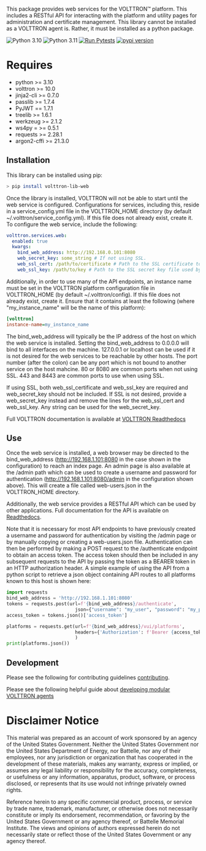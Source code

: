 This package provides web services for the VOLTTRON™ platform.
This includes a RESTful API for interacting with the platform
and utility pages for administration and certificate management.
This library cannot be installed as a VOLTTRON agent is.
Rather, it must be installed as a python package.

![Python 3.10](https://img.shields.io/badge/python-3.10-blue.svg)
![Python 3.11](https://img.shields.io/badge/python-3.11-blue.svg)
[![Run Pytests](https://github.com/eclipse-volttron/volttron-lib-web/actions/workflows/run-tests.yml/badge.svg)](https://github.com/eclipse-volttron/volttron-lib-web/actions/workflows/run-tests.yml)
[![pypi version](https://img.shields.io/pypi/v/volttron-lib-web.svg)](https://pypi.org/project/volttron-lib-web/)

# Requires

* python >= 3.10
* volttron >= 10.0
* jinja2-cli >= 0.7.0
* passlib >= 1.7.4
* PyJWT == 1.7.1
* treelib >= 1.6.1
* werkzeug >= 2.1.2
* ws4py = >= 0.5.1
* requests >= 2.28.1
* argon2-cffi >= 21.3.0

## Installation
This library can be installed using pip:

```bash
> pip install volttron-lib-web
```

Once the library is installed, VOLTTRON will not be able to start until the
web service is configured. Configurations for services, including this, reside
in a service_config.yml file in the VOLTTRON_HOME directory
(by default ~/.volttron/service_config.yml).
If this file does not already exist, create it. To configure the web service,
include the following:

```yaml
volttron.services.web:
  enabled: true
  kwargs:
    bind_web_address: http://192.168.0.101:8080
    web_secret_key: some_string # If not using SSL.
    web_ssl_cert: /path/to/certificate # Path to the SSL certificate to be used by the web service. 
    web_ssl_key: /path/to/key # Path to the SSL secret key file used by web service.
```

Additionally, in order to use many of the API endpoints, an instance name must be set in the VOLTTRON platform
configuration file in VOLTTRON_HOME (by default ~/.volttron/config).  If this file does not already exist, create it.
Ensure that it contains at least the following (where "my_instance_name" will be the name of this platform):

```ini
[volttron]
instance-name=my_instance_name
```

The bind_web_address will typically be the IP address of the host on which the web service is installed.
Setting the bind_web_address to 0.0.0.0 will bind to all interfaces on the machine. 127.0.0.1 or localhost
can be used if it is not desired for the web services to be reachable by other hosts. The port number
(after the colon) can be any port which is not bound to another service on the host mahcine.
80 or 8080 are common ports when not using SSL. 443 and 8443 are common ports to use when using SSL.

If using SSL, both web_ssl_certificate and web_ssl_key are required
and web_secret_key should not be included. If SSL is not desired,
provide a web_secret_key instead and remove the lines for the web_ssl_cert
and web_ssl_key. Any string can be used for the web_secret_key.

Full VOLTTRON documentation is available at [VOLTTRON Readthedocs](https://eclipse-volttron.readthedocs.io/)


## Use
Once the web service is installed, a web browser may be directed to the bind_web_address (http://192.168.1.101:8080
in the case shown in the configuration) to reach an index page. An admin page is also available at the /admin path
which can be used to create a username and password for authentication (http://192.168.1.101:8080/admin in the
configuration shown above). This will create a file called web-users.json in the VOLTTRON_HOME directory.

Additionally, the web service provides a RESTful API which can be used by other applications. Full documentation for
the API is available on 
[Readthedocs](https://eclipse-volttron.readthedocs.io/en/latest/external-docs/volttron-lib-web/docs/source/index.html).

Note that it is necessary for most API endpoints to have previously created a username and password for authentication
by visiting the /admin page or by manually copying or creating a web-users.json file. Authentication can then be
performed by making a POST request to the /authenticate endpoint to obtain an access token. The access token should then
be included in any subsequent requests to the API by passing the token as a BEARER token in an HTTP authorization
header. A simple example of using the API from a python script to retrieve a json object containing API routes to all
platforms known to this host is shown here:

```python
import requests
bind_web_address = 'http://192.168.1.101:8080'
tokens = requests.post(url=f'{bind_web_address}/authenticate',
                         json={"username": "my_user", "password": "my_password"})
access_token = tokens.json()['access_token']

platforms = requests.get(url=f'{bind_web_address}/vui/platforms',
                         headers={'Authorization': f'Bearer {access_token}'}
                         )
print(platforms.json())
```

## Development

Please see the following for contributing guidelines [contributing](https://github.com/eclipse-volttron/volttron-core/blob/develop/CONTRIBUTING.md).

Please see the following helpful guide about [developing modular VOLTTRON agents](https://github.com/eclipse-volttron/volttron-core/blob/develop/DEVELOPING_ON_MODULAR.md)

# Disclaimer Notice

This material was prepared as an account of work sponsored by an agency of the
United States Government.  Neither the United States Government nor the United
States Department of Energy, nor Battelle, nor any of their employees, nor any
jurisdiction or organization that has cooperated in the development of these
materials, makes any warranty, express or implied, or assumes any legal
liability or responsibility for the accuracy, completeness, or usefulness or any
information, apparatus, product, software, or process disclosed, or represents
that its use would not infringe privately owned rights.

Reference herein to any specific commercial product, process, or service by
trade name, trademark, manufacturer, or otherwise does not necessarily
constitute or imply its endorsement, recommendation, or favoring by the United
States Government or any agency thereof, or Battelle Memorial Institute. The
views and opinions of authors expressed herein do not necessarily state or
reflect those of the United States Government or any agency thereof.
